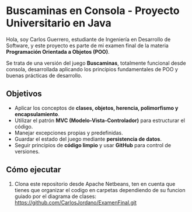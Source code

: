 # Buscaminas en Consola - Proyecto Universitario en Java

Hola, soy Carlos Guerrero, estudiante de Ingeniería en Desarrollo de Software, y este proyecto es parte de mi examen final de la materia **Programación Orientada a Objetos (POO)**.

Se trata de una versión del juego **Buscaminas**, totalmente funcional desde consola, desarrollada aplicando los principios fundamentales de POO y buenas prácticas de desarrollo.

## Objetivos

- Aplicar los conceptos de **clases, objetos, herencia, polimorfismo y encapsulamiento**.
- Utilizar el patrón **MVC (Modelo-Vista-Controlador)** para estructurar el código.
- Manejar excepciones propias y predefinidas.
- Guardar el estado del juego mediante **persistencia de datos**.
- Seguir principios de **código limpio** y usar **GitHub** para control de versiones.

## Cómo ejecutar

1. Clona este repositorio desde Apache Netbeans, ten en cuenta que tienes que organizar el codigo en carpetas dependiendo de su funcion guiado por el diagrama de clases:
https://github.com/CarlosJordano/ExamenFinal.git
